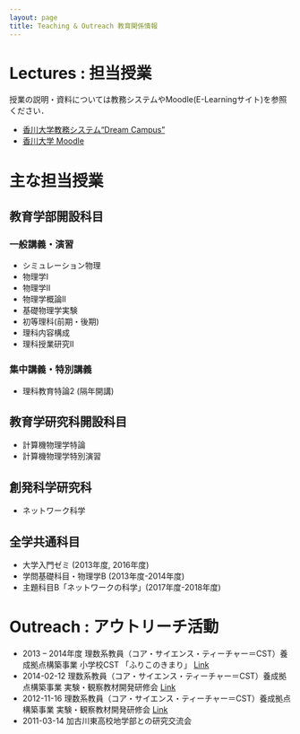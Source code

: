 ```yaml
---
layout: page
title: Teaching & Outreach 教育関係情報
---
```


# Lectures : 担当授業
授業の説明・資料については教務システムやMoodle(E-Learningサイト)を参照ください．
- [香川大学教務システム“Dream Campus”](https://www2.st.kagawa-u.ac.jp/portal/)
- [香川大学 Moodle](https://kadai-moodle.kagawa-u.ac.jp/)

# 主な担当授業
## 教育学部開設科目
### 一般講義・演習
- シミュレーション物理
- 物理学I
- 物理学Ⅱ
- 物理学概論Ⅱ
- 基礎物理学実験
- 初等理科(前期・後期)
- 理科内容構成
- 理科授業研究II

### 集中講義・特別講義
- 理科教育特論2 (隔年開講)
## 教育学研究科開設科目
- 計算機物理学特論
- 計算機物理学特別演習
## 創発科学研究科
- ネットワーク科学
## 全学共通科目
- 大学入門ゼミ (2013年度, 2016年度)
- 学問基礎科目・物理学B (2013年度-2014年度)
- 主題科目B「ネットワークの科学」(2017年度-2018年度)

# Outreach : アウトリーチ活動
- 2013 – 2014年度 理数系教員（コア・サイエンス・ティーチャー＝CST）養成拠点構築事業 小学校CST 「ふりこのきまり」 [Link](http://www.ed.kagawa-u.ac.jp/~cst/schedule/childschool.html)
- 2014-02-12 理数系教員（コア・サイエンス・ティーチャー＝CST）養成拠点構築事業 実験・観察教材開発研修会 [Link](http://www.ed.kagawa-u.ac.jp/~cst/activity/other106.html)
- 2012-11-16 理数系教員（コア・サイエンス・ティーチャー＝CST）養成拠点構築事業 実験・観察教材開発研修会 [Link](http://www.ed.kagawa-u.ac.jp/~cst/activity/other36.html)
- 2011-03-14 加古川東高校地学部との研究交流会
